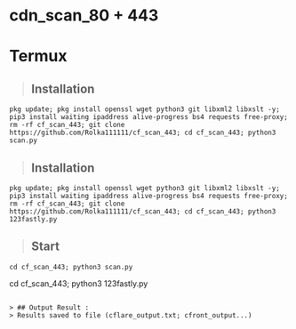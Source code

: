 # cdn_scan_80 + 443

# Termux 
  > ## Installation 
  ```
  pkg update; pkg install openssl wget python3 git libxml2 libxslt -y; pip3 install waiting ipaddress alive-progress bs4 requests free-proxy; rm -rf cf_scan_443; git clone https://github.com/Rolka111111/cf_scan_443; cd cf_scan_443; python3 scan.py
  ```
 > ## Installation 
  ```
pkg update; pkg install openssl wget python3 git libxml2 libxslt -y; pip3 install waiting ipaddress alive-progress bs4 requests free-proxy; rm -rf cf_scan_443; git clone https://github.com/Rolka111111/cf_scan_443; cd cf_scan_443; python3 123fastly.py
  ```

  > ## Start
  ```
  cd cf_scan_443; python3 scan.py
  ```
  cd cf_scan_443; python3 123fastly.py
  ```

  > ## Output Result :
  > Results saved to file (cflare_output.txt; cfront_output...)
